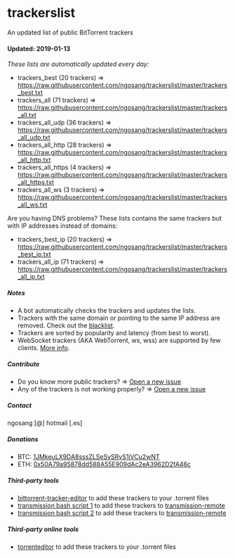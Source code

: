 # trackerslist
An updated list of public BitTorrent trackers
#### Updated: 2019-01-13
*These lists are automatically updated every day:*

* trackers_best (20 trackers) => https://raw.githubusercontent.com/ngosang/trackerslist/master/trackers_best.txt
* trackers_all (71 trackers) => https://raw.githubusercontent.com/ngosang/trackerslist/master/trackers_all.txt
* trackers_all_udp (36 trackers) => https://raw.githubusercontent.com/ngosang/trackerslist/master/trackers_all_udp.txt
* trackers_all_http (28 trackers) => https://raw.githubusercontent.com/ngosang/trackerslist/master/trackers_all_http.txt
* trackers_all_https (4 trackers) => https://raw.githubusercontent.com/ngosang/trackerslist/master/trackers_all_https.txt
* trackers_all_ws (3 trackers) => https://raw.githubusercontent.com/ngosang/trackerslist/master/trackers_all_ws.txt

Are you having DNS problems? These lists contains the same trackers but with IP addresses instead of domains:
* trackers_best_ip (20 trackers) => https://raw.githubusercontent.com/ngosang/trackerslist/master/trackers_best_ip.txt
* trackers_all_ip (71 trackers) => https://raw.githubusercontent.com/ngosang/trackerslist/master/trackers_all_ip.txt

##### Notes
* A bot automatically checks the trackers and updates the lists.
* Trackers with the same domain or pointing to the same IP address are removed. Check out the [blacklist](https://raw.githubusercontent.com/ngosang/trackerslist/master/blacklist.txt).
* Trackers are sorted by popularity and latency (from best to worst).
* WebSocket trackers (AKA WebTorrent, ws, wss) are supported by few clients. [More info](https://webtorrent.io).

##### Contribute
* Do you know more public trackers? => [Open a new issue](https://github.com/ngosang/trackerslist/issues/new)
* Any of the trackers is not working properly? => [Open a new issue](https://github.com/ngosang/trackerslist/issues/new)

##### Contact
ngosang [@] hotmail [.es]

##### Donations
* BTC: [1JMkeuLX9DA8sssZLSeSvSRvS1iVCu2wNT](https://www.blocktrail.com/BTC/address/1JMkeuLX9DA8sssZLSeSvSRvS1iVCu2wNT)
* ETH: [0x50A79a95878dd588A55E909dAc2eA3962D2fA46c](https://etherscan.io/address/0x50A79a95878dd588A55E909dAc2eA3962D2fA46c)

##### Third-party tools
* [bittorrent-tracker-editor](https://github.com/GerryFerdinandus/bittorrent-tracker-editor) to add these trackers to your .torrent files
* [transmission bash script 1](https://github.com/AndrewMarchukov/tracker-add) to add these trackers to [transmission-remote](https://github.com/transmission/transmission)
* [transmission bash script 2](https://github.com/oilervoss/transmission) to add these trackers to [transmission-remote](https://github.com/transmission/transmission)

##### Third-party online tools
* [torrenteditor](http://torrenteditor.com) to add these trackers to your .torrent files
